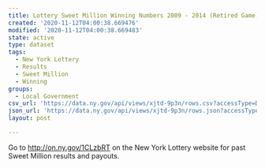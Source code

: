 ```yaml
---
title: Lottery Sweet Million Winning Numbers 2009 - 2014 (Retired Game)
created: '2020-11-12T04:00:38.669476'
modified: '2020-11-12T04:00:38.669483'
state: active
type: dataset
tags:
  - New York Lottery
  - Results
  - Sweet Million
  - Winning
groups:
  - Local Government
csv_url: 'https://data.ny.gov/api/views/xjtd-9p3n/rows.csv?accessType=DOWNLOAD'
json_url: 'https://data.ny.gov/api/views/xjtd-9p3n/rows.json?accessType=DOWNLOAD'
layout: post

---
```

Go to http://on.ny.gov/1CLzbRT on the New York Lottery website for past Sweet Million results and payouts.
